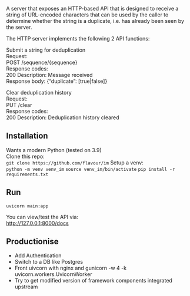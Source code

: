 A server that exposes an HTTP-based API that is designed to receive a string of URL-encoded characters that can be used by the caller to determine whether the string is a duplicate, i.e. has already been seen by the server.

The HTTP server implements the following 2 API functions:

Submit a string for deduplication  
Request:  
POST /sequence/{sequence}  
Response codes:  
200 Description: Message received  
Response body: {“duplicate”: [true|false]}

Clear deduplication history  
Request:  
PUT /clear  
Response codes:  
200 Description: Deduplication history cleared

## Installation

Wants a modern Python (tested on 3.9)  
Clone this repo:  
`git clone https://github.com/flavour/im`
Setup a venv:  
`python -m venv venv_im`
`source venv_im/bin/activate`
`pip install -r requirements.txt`

## Run

`uvicorn main:app`

You can view/test the API via:  
http://127.0.0.1:8000/docs

## Productionise

* Add Authentication
* Switch to a DB like Postgres
* Front uivcorn with nginx and gunicorn -w 4 -k uvicorn.workers.UvicornWorker
* Try to get modified version of framework components integrated upstream
